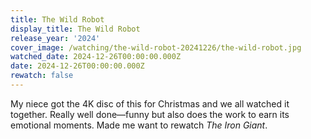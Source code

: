 ```yaml
---
title: The Wild Robot
display_title: The Wild Robot
release_year: '2024'
cover_image: /watching/the-wild-robot-20241226/the-wild-robot.jpg
watched_date: 2024-12-26T00:00:00.000Z
date: 2024-12-26T00:00:00.000Z
rewatch: false
---
```

My niece got the 4K disc of this for Christmas and we all watched it together. Really well done—funny but also does the work to earn its emotional moments. Made me want to rewatch _The Iron Giant_.
